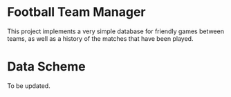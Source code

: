 # Football Team Manager

This project implements a very simple database for friendly games between teams, as well as a history of the matches that have been played.

# Data Scheme

To be updated.